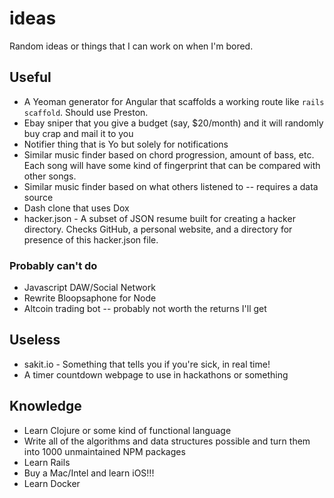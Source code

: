ideas
=====

Random ideas or things that I can work on when I'm bored.

## Useful
* A Yeoman generator for Angular that scaffolds a working route like `rails scaffold`. Should use Preston.
* Ebay sniper that you give a budget (say, $20/month) and it will randomly buy crap and mail it to you
* Notifier thing that is Yo but solely for notifications
* Similar music finder based on chord progression, amount of bass, etc. Each song will have some kind of fingerprint that can be compared with other songs.
* Similar music finder based on what others listened to -- requires a data source
* Dash clone that uses Dox
* hacker.json - A subset of JSON resume built for creating a hacker directory. Checks GitHub, a personal website, and a directory for presence of this hacker.json file.

### Probably can't do
* Javascript DAW/Social Network
* Rewrite Bloopsaphone for Node
* Altcoin trading bot -- probably not worth the returns I'll get

## Useless
* sakit.io - Something that tells you if you're sick, in real time!
* A timer countdown webpage to use in hackathons or something

## Knowledge
* Learn Clojure or some kind of functional language
* Write all of the algorithms and data structures possible and turn them into 1000 unmaintained NPM packages
* Learn Rails
* Buy a Mac/Intel and learn iOS!!!
* Learn Docker
